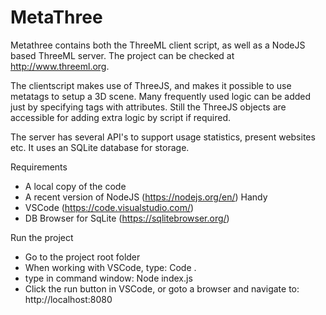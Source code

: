 # MetaThree
Metathree contains both the ThreeML client script, as well as a NodeJS based ThreeML server. The project can be checked at http://www.threeml.org.

The clientscript makes use of ThreeJS, and makes it possible to use metatags to setup a 3D scene. Many frequently used logic can be added just by specifying tags with attributes.
Still the ThreeJS objects are accessible for adding extra logic by script if required.

The server has several API's to support usage statistics, present websites etc. It uses an SQLite database for storage.

Requirements
- A local copy of the code
- A recent version of NodeJS (https://nodejs.org/en/)
Handy
- VSCode (https://code.visualstudio.com/)
- DB Browser for SqLite (https://sqlitebrowser.org/)

Run the project
- Go to the project root folder
- When working with VSCode, type: Code .
- type in command window: Node index.js
- Click the run button in VSCode, or goto a browser and navigate to: http://localhost:8080
